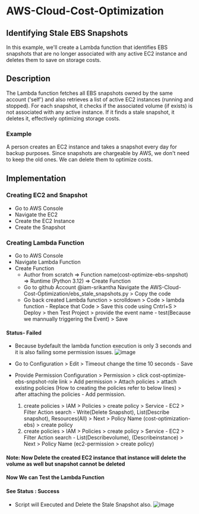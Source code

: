# AWS-Cloud-Cost-Optimization
## Identifying Stale EBS Snapshots
In this example, we'll create a Lambda function that identifies EBS snapshots that are no longer associated with any active EC2 instance and deletes them to save on storage costs.

## Description
The Lambda function fetches all EBS snapshots owned by the same account ('self') and also retrieves a list of active EC2 instances (running and stopped). For each snapshot, it checks if the associated volume (if exists) is not associated with any active instance. If it finds a stale snapshot, it deletes it, effectively optimizing storage costs.
### Example
A person creates an EC2 instance and takes a snapshot every day for backup purposes. Since snapshots are chargeable by AWS, we don't need to keep the old ones. We can delete them to optimize costs.

## Implementation
### Creating EC2 and Snapshot
- Go to AWS Console
- Navigate the EC2
- Create the EC2 Instance
- Create the Snapshot

### Creating Lambda Function
- Go to AWS Console
- Navigate Lambda Function
- Create Function
  - Author from scratch => Function name(cost-optimize-ebs-snpshot) => Runtime (Python 3.12) => Create Function
  - Go to github Account @iam-srikantha Navigate the AWS-Cloud-Cost-Optimization/ebs_stale_snapshots.py > Copy the code
  - Go back created Lambda function > scrolldown > Code > lambda function - Replace that Code > Save this code using Cntrl+S > Deploy > then Test Project > provide the event name - test(Because we mannually triggering the Event) > Save
#### Status- Failed
- Because bydefault the lambda function execution is only 3 seconds and it is also failing some permission issues.
 ![image](https://github.com/user-attachments/assets/378e60c5-482e-4396-ab8b-8f67292c29ee)

- Go to Configuration > Edit > Timeout change the time 10 seconds - Save
- Provide Permission
   Configuration > Permission > click cost-optimize-ebs-snpshot-role link > Add permission > Attach policies > attach existing policies (How to creating the policies refer to below lines) > after attaching the policies - Add permission.
     1. create policies > IAM > Policies > create policy > Service - EC2 > Filter Action search - Write(Delete Snapshot), List(Describe snapshot), Resources(All) > Next > Policy Name (cost-optimization-ebs) > create policy
     2. create policies > IAM > Policies > create policy > Service - EC2 > Filter Action search - List(Describevolume), (Describeinstance) > Next > Policy Name (ec2-permission > create policy)

#### Note: Now Delete the created EC2 instance that instance will delete the volume as well but snapshot cannot be deleted

#### Now We can Test the Lambda Function
#### See Status : Success 
- Script will Executed and Delete the Stale Snapshot also.
![image](https://github.com/user-attachments/assets/07fede15-ed55-468e-bc3b-f416201285dd)


